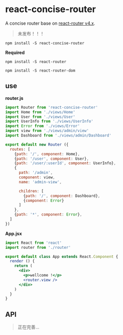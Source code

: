 # react-concise-router

A concise router base on [react-router v4.x](https://github.com/ReactTraining/react-router).

> 未发布！！！

```ls
npm install -S react-concise-router
```
**Required**

```ls
npm install -S react-router
```

```ls
npm install -S react-router-dom
```

## use

**router.js**

```js
import Router from 'react-concise-router'
import Home from './views/Home'
import User from './views/User'
import UserInfo from './views/UserInfo'
import Error from './views/Error'
import view from './views/admin/view'
import Dashboard from './views/admin/Dashboard'

export default new Router ({
  routes: [
    {path: '/', component: Home},
    {path: '/user', component: User},
    {path: '/user/:userId', component: UserInfo},
    {
      path: '/admin',
      component: view,
      name: 'admin-view',

      children: [
        {path: '/', component: Dashboard},
        {component: Error}
      ]
    },
    {path: '*', component: Error},
  ]
})

```

**App.jsx**

```jsx
import React from 'react'
import router from './router'

export default class App extends React.Component {
  render () {
    return (
      <div>
        <p>wellcome !</p>
        <router.view />
      </div>
    )
  }
}

```

## API

> 正在完善...
